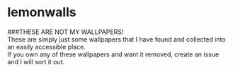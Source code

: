 # lemonwalls </br>

###THESE ARE NOT MY WALLPAPERS! </br>
These are simply just some wallpapers that I have found and collected into an easily accessible place. </br>
If you own any of these wallpapers and want it removed, create an issue and I will sort it out. </br>
